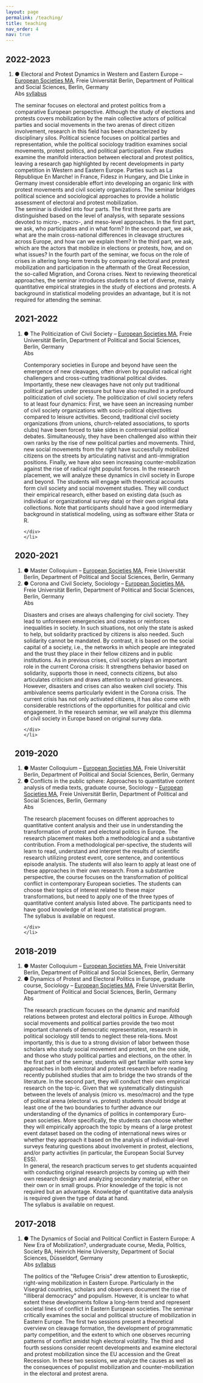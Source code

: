 ```yaml
---
layout: page
permalink: /teaching/
title: teaching
nav_order: 4
nav: true
---
```


<div class="publications">
  <h2 class="pbtypes">2022-2023</h2>
  <ol class="bibliography">
    <li> &#9679; Electoral and Protest Dynamics in Western and Eastern
Europe – <a href="https://www.polsoz.fu-berlin.de/en/soziologie/studium/master/index.html" target="_blank">European Societies MA</a>, Freie Universität Berlin, Department of Political and Social Sciences, Berlin, Germany
    <div class="links">
      <a class="abstract btn btn-sm z-depth-0" role="button">Abs</a>
      <a href="{{ '/assets/pdf/Borbath_syllabus.pdf' | relative_url }}" class="btn btn-sm z-depth-0" role="button" target="_blank">syllabus</a>
    </div>
    <div class="abstract hidden">
      <p>The seminar focuses on electoral and protest politics from a comparative European perspective. Although the study of elections and protests covers mobilization by the main collective actors of political parties and social movements in the two arenas of direct citizen involvement, research in this field has been characterized by disciplinary silos. Political science focuses on political parties and representation, while the political sociology tradition examines social movements, protest politics, and political participation. Few studies examine the manifold interaction between electoral and protest politics, leaving a research gap highlighted by recent developments in party competition in Western and Eastern Europe. Parties such as La République En Marche! in France, Fidesz in Hungary, and Die Linke in Germany invest considerable effort into developing an organic link with protest movements and civil society organizations. The seminar bridges political science and sociological approaches to provide a holistic assessment of electoral and protest mobilization. <br>
      The seminar is divided into four parts. The first three parts are distinguished based on the level of analysis, with separate sessions devoted to micro-, macro-, and meso-level approaches. In the first part, we ask, who participates and in what form? In the second part, we ask, what are the main cross-national differences in cleavage structures across Europe, and how can we explain them? In the third part, we ask, which are the actors that mobilize in elections or protests, how, and on what issues? In the fourth part of the seminar, we focus on the role of crises in altering long-term trends by comparing electoral and protest mobilization and participation in the aftermath of the Great Recession, the so-called Migration, and Corona crises. Next to reviewing theoretical approaches, the seminar introduces students to a set of diverse, mainly quantitative empirical strategies in the study of elections and protests. A background in statistical modeling provides an advantage, but it is not required for attending the seminar.</p>
    </div>
    </li>
  <h2 class="pbtypes">2021-2022</h2>
  <ol class="bibliography">
    <li> &#9679; The Politicization of Civil Society – <a href="https://www.polsoz.fu-berlin.de/en/soziologie/studium/master/index.html" target="_blank">European Societies MA</a>, Freie Universität Berlin, Department of Political and Social Sciences, Berlin, Germany
    <div class="links">
      <a class="abstract btn btn-sm z-depth-0" role="button">Abs</a>
     </div>
    <div class="abstract hidden">
      <p>Contemporary societies in Europe and beyond have seen the emergence of new cleavages, often driven by populist radical right challengers and cross-cutting traditional political divides. Importantly, these new cleavages have not only put traditional political parties under pressure but have also resulted in a profound politicization of civil society. The politicization of civil society refers to at least four dynamics: First, we have seen an increasing number of civil society organizations with socio-political objectives compared to leisure activities. Second, traditional civil society organizations (from unions, church-related associations, to sports clubs) have been forced to take sides in controversial political debates. Simultaneously, they have been challenged also within their own ranks by the rise of new political parties and movements. Third, new social movements from the right have successfully mobilized citizens on the streets by articulating nativist and anti-immigration positions. Finally, we have also seen increasing counter-mobilization against the rise of radical right populist forces. In the research placement, we will analyze these dynamics in civil society in Europe and beyond. The students will engage with theoretical accounts form civil society and social movement studies. They will conduct their empirical research, either based on existing data (such as individual or organizational survey data) or their own original data collections. Note that participants should have a good intermediary background in statistical modeling, using as software either Stata or R.</p>

    </div>
    </li>
  </ol>
  <h2 class="pbtypes">2020-2021</h2>
  <ol class="bibliography">
    <li> &#9679; Master Colloquium – <a href="https://www.polsoz.fu-berlin.de/en/soziologie/studium/master/index.html" target="_blank">European Societies MA</a>, Freie Universität Berlin, Department of Political and Social Sciences, Berlin, Germany
    </li>
    <li> &#9679; Corona and Civil Society, Sociology – <a href="https://www.polsoz.fu-berlin.de/en/soziologie/studium/master/index.html" target="_blank">European Societies MA</a>, Freie Universität Berlin, Department of Political and Social Sciences, Berlin, Germany
    <div class="links">
      <a class="abstract btn btn-sm z-depth-0" role="button">Abs</a>
     </div>
    <div class="abstract hidden">
      <p>Disasters and crises are always challenging for civil society. They lead to unforeseen emergencies and creates or reinforces inequalities in society. In such situations, not only the state is asked to help, but solidarity practiced by citizens is also needed. Such solidarity cannot be mandated. By contrast, it is based on the social capital of a society, i.e., the networks in which people are integrated and the trust they place in their fellow citizens and in public institutions. As in previous crises, civil society plays an important role in the current Corona crisis: It strengthens behavior based on solidarity, supports those in need, connects citizens, but also articulates criticism and draws attention to unheard grievances. However, disasters and crises can also weaken civil society. This ambivalence seems particularly evident in the Corona crisis. The current crisis has not only activated citizens, it has also come with considerable restrictions of the opportunities for political and civic engagement. In the research seminar, we will analyze this dilemma of civil society in Europe based on original survey data.</p>

    </div>
    </li>
  </ol>
	<h2 class="pbtypes">2019-2020</h2>
  <ol class="bibliography">
  	<li> &#9679; Master Colloquium – <a href="https://www.polsoz.fu-berlin.de/en/soziologie/studium/master/index.html" target="_blank">European Societies MA</a>, Freie Universität Berlin, Department of Political and Social Sciences, Berlin, Germany
  	</li>
  	<li> &#9679; Conflicts in the public sphere: Approaches to quantitative content analysis of media texts, graduate course, Sociology – <a href="https://www.polsoz.fu-berlin.de/en/soziologie/studium/master/index.html" target="_blank">European Societies MA</a>, Freie Universität Berlin, Department of Political and Social Sciences, Berlin, Germany
  	<div class="links">
      <a class="abstract btn btn-sm z-depth-0" role="button">Abs</a>
     </div>
    <div class="abstract hidden">
    	<p>The research placement focuses on different approaches to quantitative content analysis and their use in understanding the transformation of protest and electoral politics in Europe. The research placement makes both a methodological and a substantive contribution. From a methodological per-spective, the students will learn to read, understand and interpret the results of scientific research utilizing protest event, core sentence, and contentious episode analysis. The students will also learn to apply at least one of these approaches in their own research. From a substantive perspective, the course focuses on the transformation of political conflict in contemporary European societies. The students can choose their topics of interest related to these major transformations, but need to apply one of the three types of quantitative content analysis listed above. The participants need to have good knowledge of at least one statistical program. <br>
    	The syllabus is available on request.</p>

    </div>
    </li>
  </ol>
	<h2 class="pbtypes">2018-2019</h2>
  <ol class="bibliography">
  	<li> &#9679; Master Colloquium – <a href="https://www.polsoz.fu-berlin.de/en/soziologie/studium/master/index.html" target="_blank">European Societies MA</a>, Freie Universität Berlin, Department of Political and Social Sciences, Berlin, Germany
  	</li>
  	<li> &#9679; Dynamics of Protest and Electoral Politics in Europe, graduate course, Sociology – <a href="https://www.polsoz.fu-berlin.de/en/soziologie/studium/master/index.html" target="_blank">European Societies MA</a>, Freie Universität Berlin, Department of Political and Social Sciences, Berlin, Germany
  	<div class="links">
      <a class="abstract btn btn-sm z-depth-0" role="button">Abs</a>
     </div>
    <div class="abstract hidden">
    	<p>The research practicum focuses on the dynamic and manifold relations between protest and electoral politics in Europe. Although social movements and political parties provide the two most important channels of democratic representation, research in political sociology still tends to neglect these rela-tions. Most importantly, this is due to a strong division of labor between those scholars who study social movement and protest, on the one side, and those who study political parties and elections, on the other. In the first part of the seminar, students will get familiar with some key approaches in both electoral and protest research before reading recently published studies that aim to bridge the two strands of the literature. In the second part, they will conduct their own empirical research on the top-ic. Given that we systematically distinguish between the levels of analysis (micro vs. meso/macro) and the type of political arena (electoral vs. protest) students should bridge at least one of the two boundaries to further advance our understanding of the dynamics of politics in contemporary Euro-pean societies. More specifically, the students can choose whether they will empirically approach the topic by means of a large protest event dataset based on the coding of international news wires or whether they approach it based on the analysis of individual-level surveys featuring questions about involvement in protest, elections, and/or party activities (in particular, the European Social Survey ESS). <br>
    	In general, the research practicum serves to get students acquainted with conducting original research projects by coming up with their own research design and analyzing secondary material, either on their own or in small groups. Prior knowledge of the topic is not required but an advantage. Knowledge of quantitative data analysis is required given the type of data at hand. <br>
    	The syllabus is available on request.</p>
    </div>
    </li>
  </ol>
	<h2 class="pbtypes">2017-2018</h2>
  <ol class="bibliography">
  	<li> &#9679; The Dynamics of Social and Political Conflict in Eastern Europe: A New Era of Mobilization?, undergraduate course, Media, Politics, Society BA, Heinrich Heine University, Department of Social Sciences, Düsseldorf, Germany
  	<div class="links">
      <a class="abstract btn btn-sm z-depth-0" role="button">Abs</a>
      <a href="{{ '/assets/pdf/dusseldorf_cee_syllabus.pdf' | relative_url }}" class="btn btn-sm z-depth-0" role="button" target="_blank">syllabus</a>
    </div>
    <div class="abstract hidden">
    	<p>The politics of the "Refugee Crisis" drew attention to Euroskeptic, right-wing mobilization in Eastern Europe. Particularly in the Visegrád countries, scholars and observers document the rise of "illiberal democracy" and populism. However, it is unclear to what extent these developments follow a long-term trend and represent societal lines of conflict in Eastern European societies. The seminar critically examines the social and political structure of mobilization in Eastern Europe. The first two sessions present a theoretical overview on cleavage formation, the development of programmatic party competition, and the extent to which one observes recurring patterns of conflict amidst high electoral volatility. The third and fourth sessions consider recent developments and examine electoral and protest mobilization since the EU accession and the Great Recession. In these two sessions, we analyze the causes as well as the consequences of populist mobilization and counter-mobilization in the electoral and protest arena. </p>
    </div>
    </li>
  </ol>
</div>
	